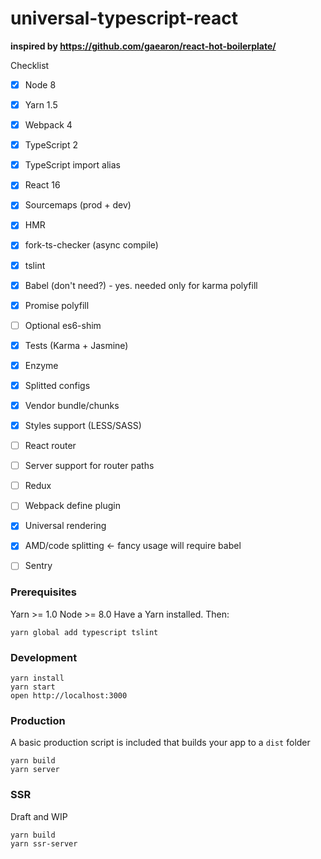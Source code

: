 universal-typescript-react
=====================

**inspired by https://github.com/gaearon/react-hot-boilerplate/**

Checklist
* [x] Node 8
* [x] Yarn 1.5
* [x] Webpack 4
* [x] TypeScript 2
* [x] TypeScript import alias
* [x] React 16
* [x] Sourcemaps (prod + dev)
* [x] HMR
* [x] fork-ts-checker (async compile)
* [x] tslint
* [x] Babel (don't need?) - yes. needed only for karma polyfill
* [x] Promise polyfill
* [ ] Optional es6-shim
* [x] Tests (Karma + Jasmine)
* [x] Enzyme
* [x] Splitted configs
* [x] Vendor bundle/chunks
* [x] Styles support (LESS/SASS)
* [ ] React router
* [ ] Server support for router paths
* [ ] Redux
* [ ] Webpack define plugin
* [x] Universal rendering
* [x] AMD/code splitting <- fancy usage will require babel
* [ ] Sentry


### Prerequisites

Yarn >= 1.0
Node >= 8.0 
Have a Yarn installed. Then:

```
yarn global add typescript tslint
```

### Development
```
yarn install
yarn start
open http://localhost:3000
```

### Production

A basic production script is included that builds your app to a `dist` folder

```
yarn build
yarn server
```

### SSR

Draft and WIP

```
yarn build
yarn ssr-server
```